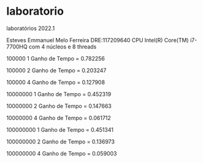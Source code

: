 # laboratorio
laboratórios 2022.1

Esteves Emmanuel Melo Ferreira DRE:117209640
CPU Intel(R) Core(TM) i7-7700HQ com 4 núcleos e 8 threads

100000 1
Ganho de Tempo = 0.782256

100000 2
Ganho de Tempo = 0.203247

100000 4
Ganho de Tempo = 0.127908

10000000 1
Ganho de Tempo = 0.452319

10000000 2
Ganho de Tempo = 0.147663

10000000 4
Ganho de Tempo = 0.061712

100000000 1
Ganho de Tempo = 0.451341

100000000 2
Ganho de Tempo = 0.136973

100000000 4
Ganho de Tempo = 0.059003
